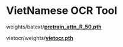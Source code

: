 # VietNamese OCR Tool
weights/batext/[**pretrain_attn_R_50.pth**](https://drive.google.com/file/d/1rlkRj3OCtBiQ4MMXsALjbCpIHljUtGgN/view?usp=sharing)

vietocr/weights/[**vietocr.pth**](https://drive.google.com/file/d/1b38Uq3hAmTtvl_TrQeiwmwPqMQyg8Fls/view?usp=sharing)
